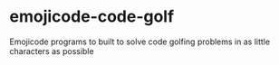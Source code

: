 # emojicode-code-golf
Emojicode programs to built to solve code golfing problems in as little characters as possible
